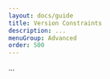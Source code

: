 ```yaml
---
layout: docs/guide
title: Version Constraints
description: ...
menuGroup: Advanced
order: 500
---
```


...
